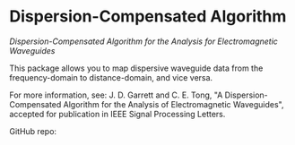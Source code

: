 Dispersion-Compensated Algorithm
================================

*Dispersion-Compensated Algorithm for the Analysis for Electromagnetic Waveguides*

This package allows you to map dispersive waveguide data from the frequency-domain to distance-domain, and vice versa.

For more information, see: J. D. Garrett and C. E. Tong, "A Dispersion-Compensated Algorithm for the Analysis of Electromagnetic Waveguides", accepted for publication in IEEE Signal Processing Letters.

GitHub repo: 